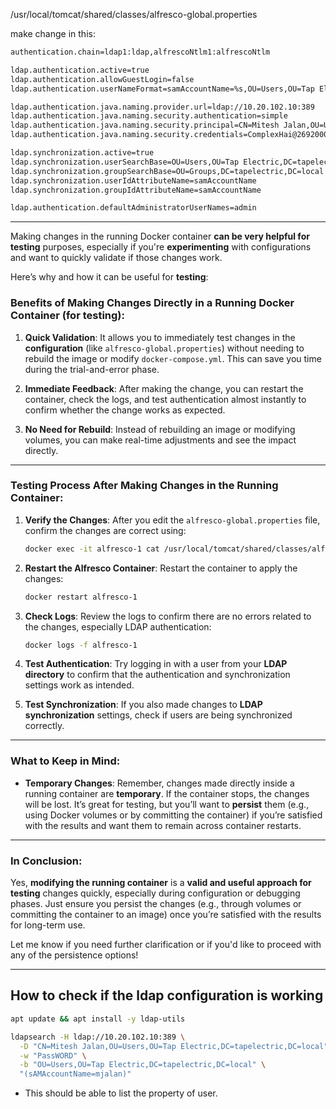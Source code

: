 /usr/local/tomcat/shared/classes/alfresco-global.properties

make change in this:
```bash
authentication.chain=ldap1:ldap,alfrescoNtlm1:alfrescoNtlm

ldap.authentication.active=true
ldap.authentication.allowGuestLogin=false
ldap.authentication.userNameFormat=samAccountName=%s,OU=Users,OU=Tap Electric,DC=tapelectric,DC=local

ldap.authentication.java.naming.provider.url=ldap://10.20.102.10:389
ldap.authentication.java.naming.security.authentication=simple
ldap.authentication.java.naming.security.principal=CN=Mitesh Jalan,OU=Users,OU=Tap Electric,DC=tapelectric,DC=local
ldap.authentication.java.naming.security.credentials=ComplexHai@2692000

ldap.synchronization.active=true
ldap.synchronization.userSearchBase=OU=Users,OU=Tap Electric,DC=tapelectric,DC=local
ldap.synchronization.groupSearchBase=OU=Groups,DC=tapelectric,DC=local
ldap.synchronization.userIdAttributeName=samAccountName
ldap.synchronization.groupIdAttributeName=samAccountName

ldap.authentication.defaultAdministratorUserNames=admin

```
---

Making changes in the running Docker container **can be very helpful for testing** purposes, especially if you're **experimenting** with configurations and want to quickly validate if those changes work.

Here’s why and how it can be useful for **testing**:

### Benefits of Making Changes Directly in a Running Docker Container (for testing):
1. **Quick Validation**: It allows you to immediately test changes in the **configuration** (like `alfresco-global.properties`) without needing to rebuild the image or modify `docker-compose.yml`. This can save you time during the trial-and-error phase.
   
2. **Immediate Feedback**: After making the change, you can restart the container, check the logs, and test authentication almost instantly to confirm whether the change works as expected.

3. **No Need for Rebuild**: Instead of rebuilding an image or modifying volumes, you can make real-time adjustments and see the impact directly.

---

### Testing Process After Making Changes in the Running Container:

1. **Verify the Changes**:
   After you edit the `alfresco-global.properties` file, confirm the changes are correct using:
   ```bash
   docker exec -it alfresco-1 cat /usr/local/tomcat/shared/classes/alfresco-global.properties
   ```

2. **Restart the Alfresco Container**:
   Restart the container to apply the changes:
   ```bash
   docker restart alfresco-1
   ```

3. **Check Logs**:
   Review the logs to confirm there are no errors related to the changes, especially LDAP authentication:
   ```bash
   docker logs -f alfresco-1
   ```

4. **Test Authentication**:
   Try logging in with a user from your **LDAP directory** to confirm that the authentication and synchronization settings work as intended.

5. **Test Synchronization**:
   If you also made changes to **LDAP synchronization** settings, check if users are being synchronized correctly.

---

### What to Keep in Mind:
- **Temporary Changes**: Remember, changes made directly inside a running container are **temporary**. If the container stops, the changes will be lost. It’s great for testing, but you’ll want to **persist** them (e.g., using Docker volumes or by committing the container) if you’re satisfied with the results and want them to remain across container restarts.

---

### In Conclusion:
Yes, **modifying the running container** is a **valid and useful approach for testing** changes quickly, especially during configuration or debugging phases. Just ensure you persist the changes (e.g., through volumes or committing the container to an image) once you’re satisfied with the results for long-term use.

Let me know if you need further clarification or if you'd like to proceed with any of the persistence options!



---
## How to check if the ldap configuration is working

```bash
apt update && apt install -y ldap-utils
```
```bash
ldapsearch -H ldap://10.20.102.10:389 \
  -D "CN=Mitesh Jalan,OU=Users,OU=Tap Electric,DC=tapelectric,DC=local" \
  -w "PassWORD" \
  -b "OU=Users,OU=Tap Electric,DC=tapelectric,DC=local" \
  "(sAMAccountName=mjalan)"

```
- This should be able to list the property of user.